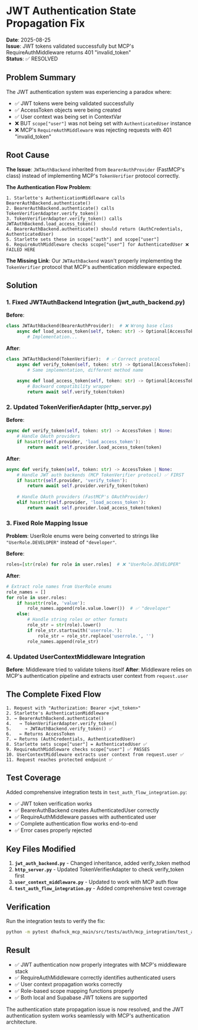 # JWT Authentication State Propagation Fix

**Date**: 2025-08-25  
**Issue**: JWT tokens validated successfully but MCP's RequireAuthMiddleware returns 401 "invalid_token"  
**Status**: ✅ RESOLVED

## Problem Summary

The JWT authentication system was experiencing a paradox where:
- ✅ JWT tokens were being validated successfully 
- ✅ AccessToken objects were being created
- ✅ User context was being set in ContextVar
- ❌ BUT `scope["user"]` was not being set with `AuthenticatedUser` instance
- ❌ MCP's `RequireAuthMiddleware` was rejecting requests with 401 "invalid_token"

## Root Cause

**The Issue**: `JWTAuthBackend` inherited from `BearerAuthProvider` (FastMCP's class) instead of implementing MCP's `TokenVerifier` protocol correctly.

**The Authentication Flow Problem**:
```
1. Starlette's AuthenticationMiddleware calls BearerAuthBackend.authenticate()
2. BearerAuthBackend.authenticate() calls TokenVerifierAdapter.verify_token()  
3. TokenVerifierAdapter.verify_token() calls JWTAuthBackend.load_access_token()
4. BearerAuthBackend.authenticate() should return (AuthCredentials, AuthenticatedUser)
5. Starlette sets these in scope["auth"] and scope["user"] 
6. RequireAuthMiddleware checks scope["user"] for AuthenticatedUser ❌ FAILED HERE
```

**The Missing Link**: Our `JWTAuthBackend` wasn't properly implementing the `TokenVerifier` protocol that MCP's authentication middleware expected.

## Solution

### 1. Fixed JWTAuthBackend Integration (jwt_auth_backend.py)

**Before**:
```python
class JWTAuthBackend(BearerAuthProvider):  # ❌ Wrong base class
    async def load_access_token(self, token: str) -> Optional[AccessToken]:
        # Implementation...
```

**After**:
```python  
class JWTAuthBackend(TokenVerifier):  # ✅ Correct protocol
    async def verify_token(self, token: str) -> Optional[AccessToken]:
        # Same implementation, different method name
        
    async def load_access_token(self, token: str) -> Optional[AccessToken]:
        # Backward compatibility wrapper
        return await self.verify_token(token)
```

### 2. Updated TokenVerifierAdapter (http_server.py)

**Before**:
```python
async def verify_token(self, token: str) -> AccessToken | None:
    # Handle OAuth providers
    if hasattr(self.provider, 'load_access_token'):
        return await self.provider.load_access_token(token)
```

**After**:
```python
async def verify_token(self, token: str) -> AccessToken | None:
    # Handle JWT auth backends (MCP TokenVerifier protocol) ✅ FIRST
    if hasattr(self.provider, 'verify_token'):
        return await self.provider.verify_token(token)
    
    # Handle OAuth providers (FastMCP's OAuthProvider)
    elif hasattr(self.provider, 'load_access_token'):
        return await self.provider.load_access_token(token)
```

### 3. Fixed Role Mapping Issue

**Problem**: UserRole enums were being converted to strings like `"UserRole.DEVELOPER"` instead of `"developer"`.

**Before**:
```python
roles=[str(role) for role in user.roles]  # ❌ "UserRole.DEVELOPER"
```

**After**:
```python
# Extract role names from UserRole enums
role_names = []
for role in user.roles:
    if hasattr(role, 'value'):
        role_names.append(role.value.lower())  # ✅ "developer" 
    else:
        # Handle string roles or other formats
        role_str = str(role).lower()
        if role_str.startswith('userrole.'):
            role_str = role_str.replace('userrole.', '')
        role_names.append(role_str)
```

### 4. Updated UserContextMiddleware Integration

**Before**: Middleware tried to validate tokens itself
**After**: Middleware relies on MCP's authentication pipeline and extracts user context from `request.user`

## The Complete Fixed Flow

```
1. Request with "Authorization: Bearer <jwt_token>"
2. Starlette's AuthenticationMiddleware 
3. → BearerAuthBackend.authenticate()
4.   → TokenVerifierAdapter.verify_token() 
5.     → JWTAuthBackend.verify_token() ✅ 
6.   ← Returns AccessToken
7. ← Returns (AuthCredentials, AuthenticatedUser)
8. Starlette sets scope["user"] = AuthenticatedUser ✅
9. RequireAuthMiddleware checks scope["user"] ✅ PASSES
10. UserContextMiddleware extracts user context from request.user ✅
11. Request reaches protected endpoint ✅
```

## Test Coverage

Added comprehensive integration tests in `test_auth_flow_integration.py`:

- ✅ JWT token verification works
- ✅ BearerAuthBackend creates AuthenticatedUser correctly  
- ✅ RequireAuthMiddleware passes with authenticated user
- ✅ Complete authentication flow works end-to-end
- ✅ Error cases properly rejected

## Key Files Modified

1. **`jwt_auth_backend.py`** - Changed inheritance, added verify_token method
2. **`http_server.py`** - Updated TokenVerifierAdapter to check verify_token first  
3. **`user_context_middleware.py`** - Updated to work with MCP auth flow
4. **`test_auth_flow_integration.py`** - Added comprehensive test coverage

## Verification

Run the integration tests to verify the fix:

```bash
python -m pytest dhafnck_mcp_main/src/tests/auth/mcp_integration/test_auth_flow_integration.py -v
```

## Result

- ✅ JWT authentication now properly integrates with MCP's middleware stack
- ✅ RequireAuthMiddleware correctly identifies authenticated users
- ✅ User context propagation works correctly
- ✅ Role-based scope mapping functions properly
- ✅ Both local and Supabase JWT tokens are supported

The authentication state propagation issue is now resolved, and the JWT authentication system works seamlessly with MCP's authentication architecture.